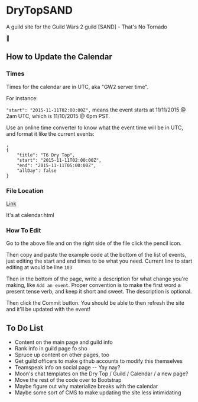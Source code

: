 # DryTopSAND
A guild site for the Guild Wars 2 guild [SAND] - That's No Tornado

:tada:

## How to Update the Calendar

### Times

Times for the calendar are in UTC, aka "GW2 server time".

For instance:

`"start": "2015-11-11T02:00:00Z",` means the event starts at 11/11/2015 @ 2am UTC, which is 11/10/2015 @ 6pm PST.

Use an online time converter to know what the event time will be in UTC, and format it like the current events:

```
,
{
    "title": "T6 Dry Top",
    "start": "2015-11-11T02:00:00Z",
    "end": "2015-11-11T05:00:00Z",
    "allDay": false
}
```


### File Location

[Link](calendar.html)

It's at calendar.html

### How To Edit

Go to the above file and on the right side of the file click the pencil icon.

Then copy and paste the example code at the bottom of the list of events, just editing the start and end times to be what you need.
Current line to start editing at would be line `103`

Then in the bottom of the page, write a description for what change you're making, like `Add an event`.
Proper convention is to make the first word a present tense verb, and keep it short and sweet. The description is optional.

Then click the Commit button. You should be able to then refresh the site and it'll be updated with the event!

## To Do List

* Content on the main page and guild info
* Rank info in guild page fo sho
* Spruce up content on other pages, too
* Get guild officers to make github accounts to modify this themselves
* Teamspeak info on social page -- Yay nay?
* Moon's chat templates on the Dry Top / Guild / Calendar / a new page?
* Move the rest of the code over to Bootstrap
* Maybe figure out why materialize breaks with the calendar
* Maybe some sort of CMS to make updating the site less intimidating
